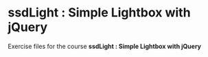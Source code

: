 # ssdLight : Simple Lightbox with jQuery
Exercise files for the course **ssdLight : Simple Lightbox with jQuery**
